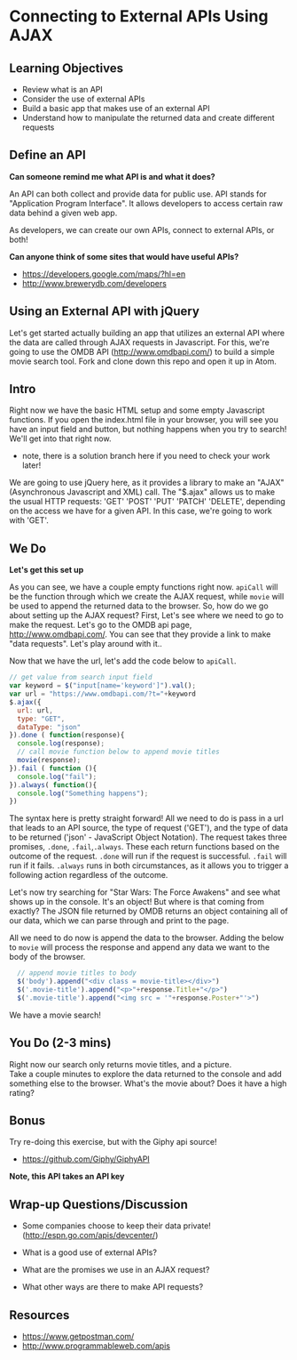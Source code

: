 # Connecting to External APIs Using AJAX

## Learning Objectives

- Review what is an API
- Consider the use of external APIs
- Build a basic app that makes use of an external API
- Understand how to manipulate the returned data and create different requests

## Define an API

**Can someone remind me what API is and what it does?**

An API can both collect and provide data for public use.  API stands for "Application Program Interface".  It allows developers to access certain raw data behind a given web app.

As developers, we can create our own APIs, connect to external APIs, or both!

**Can anyone think of some sites that would have useful APIs?**

* https://developers.google.com/maps/?hl=en
* http://www.brewerydb.com/developers

## Using an External API with jQuery

Let's get started actually building an app that utilizes an external API where the data are called through AJAX requests in Javascript. For this, we're going to use the OMDB API (http://www.omdbapi.com/) to build a simple movie search tool.  Fork and clone down this repo and open it up in Atom.

## Intro

Right now we have the basic HTML setup and some empty Javascript functions.  If you open the index.html file in your browser, you will see you have an input field and button, but nothing happens when you try to search! We'll get into that right now.
* note, there is a solution branch here if you need to check your work later!

We are going to use jQuery here, as it provides a library to make an "AJAX" (Asynchronous Javascript and XML) call.  The "$.ajax" allows us to make the usual HTTP requests: 'GET' 'POST' 'PUT' 'PATCH' 'DELETE', depending on the access we have for a given API.  In this case, we're going to work with 'GET'.

## We Do
**Let's get this set up**

As you can see, we have a couple empty functions right now. ```apiCall``` will be the function through which we create the AJAX request, while ```movie``` will be used to append the returned data to the browser. So, how do we go about setting up the AJAX request? First, Let's see where we need to go to make the request.
Let's go to the OMDB api page, http://www.omdbapi.com/.  You can see that they provide a link to make "data requests". Let's play around with it..


Now that we have the url, let's add the code below to ```apiCall```.

```javascript
// get value from search input field
var keyword = $("input[name='keyword']").val();
var url = "https://www.omdbapi.com/?t="+keyword
$.ajax({
  url: url,
  type: "GET",
  dataType: "json"
}).done ( function(response){
  console.log(response);
  // call movie function below to append movie titles
  movie(response);
}).fail ( function (){
  console.log("fail");
}).always( function(){
  console.log("Something happens");
})
```
The syntax here is pretty straight forward! All we need to do is pass in a url that leads to an API source, the type of request ('GET'), and the type of data to be returned ('json' - JavaScript Object Notation).
The request takes three promises, ```.done```, ```.fail```,```.always```.  These each return functions based on the outcome of the request.  ```.done``` will run if the request is successful.  ```.fail``` will run if it fails. ```.always``` runs in both circumstances, as it allows you to trigger a following action regardless of the outcome.

Let's now try searching for "Star Wars: The Force Awakens" and see what shows up in the console.  It's an object! But where is that coming from exactly?
The JSON file returned by OMDB returns an object containing all of our data, which we can parse through and print to the page.

All we need to do now is append the data to the browser.  Adding the below to ```movie``` will process the response and append any data we want to the body of the browser.

```javascript
  // append movie titles to body
  $('body').append("<div class = movie-title></div>")
  $('.movie-title').append("<p>"+response.Title+"</p>")
  $('.movie-title').append("<img src = '"+response.Poster+"'>")
```

We have a movie search!

## You Do (2-3 mins)
Right now our search only returns movie titles, and a picture.  
Take a couple minutes to explore the data returned to the console and add something else to the browser. What's the movie about? Does it have a high rating?

## Bonus

Try re-doing this exercise, but with the Giphy api source!
* https://github.com/Giphy/GiphyAPI

**Note, this API takes an API key**

## Wrap-up Questions/Discussion

* Some companies choose to keep their data private! (http://espn.go.com/apis/devcenter/)

* What is a good use of external APIs?
* What are the promises we use in an AJAX request?
* What other ways are there to make API requests?

## Resources

* https://www.getpostman.com/
* http://www.programmableweb.com/apis
